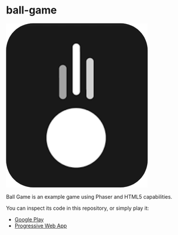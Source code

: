 # ball-game

![Logo](assets/icon.png)

Ball Game is an example game using Phaser and HTML5 capabilities.

You can inspect its code in this repository, or simply play it:

- [Google Play](https://play.google.com/store/apps/details?id=io.github.ricardofagodoy)
- [Progressive Web App](https://ballgame-395f7.firebaseapp.com/)
